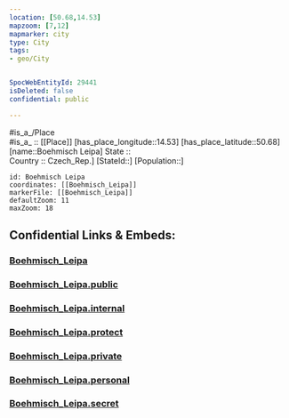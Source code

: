 ```yaml
---
location: [50.68,14.53] 
mapzoom: [7,12] 
mapmarker: city 
type: City
tags:
- geo/City


SpocWebEntityId: 29441
isDeleted: false
confidential: public

---
```

#is_a_/Place  
#is_a_ :: [[Place]] 
[has_place_longitude::14.53] 
[has_place_latitude::50.68] 
[name::Boehmisch Leipa] 
State ::  
Country :: Czech_Rep.] 
[StateId::] 
[Population::] 



```leaflet
id: Boehmisch Leipa
coordinates: [[Boehmisch_Leipa]] 
markerFile: [[Boehmisch_Leipa]] 
defaultZoom: 11 
maxZoom: 18
```


## Confidential Links & Embeds: 

### [Boehmisch_Leipa](/_Standards/Earth/Continent/Europe/Europe~Central/Czech_Republic/regions~Czech_Republic/Liberecký/City/Boehmisch_Leipa.md) 

### [Boehmisch_Leipa.public](/_public/Earth/Continent/Europe/Europe~Central/Czech_Republic/regions~Czech_Republic/Liberecký/City/Boehmisch_Leipa.public.md) 

### [Boehmisch_Leipa.internal](/_internal/Earth/Continent/Europe/Europe~Central/Czech_Republic/regions~Czech_Republic/Liberecký/City/Boehmisch_Leipa.internal.md) 

### [Boehmisch_Leipa.protect](/_protect/Earth/Continent/Europe/Europe~Central/Czech_Republic/regions~Czech_Republic/Liberecký/City/Boehmisch_Leipa.protect.md) 

### [Boehmisch_Leipa.private](/_private/Earth/Continent/Europe/Europe~Central/Czech_Republic/regions~Czech_Republic/Liberecký/City/Boehmisch_Leipa.private.md) 

### [Boehmisch_Leipa.personal](/_personal/Earth/Continent/Europe/Europe~Central/Czech_Republic/regions~Czech_Republic/Liberecký/City/Boehmisch_Leipa.personal.md) 

### [Boehmisch_Leipa.secret](/_secret/Earth/Continent/Europe/Europe~Central/Czech_Republic/regions~Czech_Republic/Liberecký/City/Boehmisch_Leipa.secret.md)

